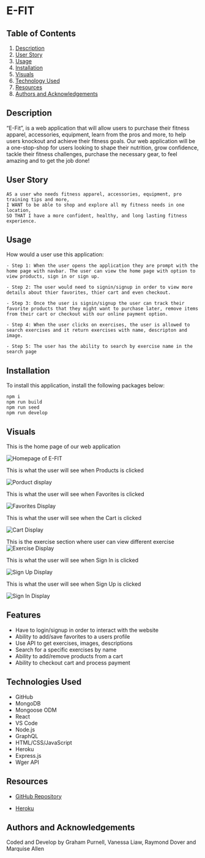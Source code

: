 # E-FIT

## Table of Contents
1. [Description](#description)
2. [User Story](#user-story)
3. [Usage](#usage)
4. [Installation](#installation)
5. [Visuals](#visuals)
6. [Technology Used](#technologies-used)
7. [Resources](#resources)
8. [Authors and Acknowledgements](#authors-and-acknowledgements)

## Description

“E-Fit”, is a web application that will allow users to purchase their fitness apparel, accessories, equipment, learn from the pros and more, to help users knockout and achieve their fitness goals. Our web application will be a one-stop-shop for users looking to shape their nutrition, grow confidence, tackle their fitness challenges, purchase the necessary gear, to feel amazing and to get the job done! 

## User Story

```
AS a user who needs fitness apparel, accessories, equipment, pro training tips and more,
I WANT to be able to shop and explore all my fitness needs in one location,
SO THAT I have a more confident, healthy, and long lasting fitness experience.

```

## Usage 

How would a user use this application:

```
- Step 1: When the user opens the application they are prompt with the home page with navbar. The user can view the home page with option to view products, sign in or sign up. 

- Step 2: The user would need to signin/signup in order to view more details about thier favorites, thier cart and even checkout.

- Step 3: Once the user is signin/signup the user can track their favorite products that they might want to purchase later, remove items from their cart or checkout with our online payment option.

- Step 4: When the user clicks on exercises, the user is allowed to search exercises and it return exercises with name, descripton and image.

- Step 5: The user has the ability to search by exercise name in the search page
```

## Installation

To install this application, install the following packages below:

```
npm i 
npm run build
npm run seed
npm run develop
```

## Visuals

This is the home page of our web application 

![Homepage of E-FIT](./client/src/assets/images/home.png)

This is what the user will see when Products is clicked 

![Porduct display](./client/src/assets/images/product.png)

This is what the user will see when Favorites is clicked 

![Favorites Display](./client/src/assets/images/favorite.png)

This is what the user will see when the Cart is clicked 

![Cart Display](./client/src/assets/images/cart.png)

This is the exercise section where user can view different exercise
![Exercise Display](./client/src/assets/images/exercise.png)

This is what the user will see when Sign In is clicked 

![Sign Up Display](./client/src/assets/images/login.png)

This is what the user will see when Sign Up is clicked 

![Sign In Display](./client/src/assets/images/signup.png)

## Features

- Have to login/signup in order to interact with the website
- Ability to add/save favorites to a users profile
- Use API to get exercises, images, descriptions
- Search for a specific exercises by name
- Ability to add/remove products from a cart
- Ability to checkout cart and process payment

## Technologies Used

- GitHub
- MongoDB
- Mongoose ODM
- React 
- VS Code
- Node.js
- GraphQL
- HTML/CSS/JavaScript
- Heroku
- Express.js
- Wger API

## Resources

* [GitHub Repository](https://github.com/VanessaLiaw021/E-Fit)

* [Heroku](https://polar-shelf-24197.herokuapp.com/)

## Authors and Acknowledgements

Coded and Develop by Graham Purnell, Vanessa Liaw, Raymond Dover and Marquise Allen